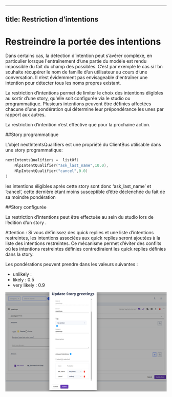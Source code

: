 
---
title: Restriction d’intentions
---
# Restreindre la portée des intentions

Dans certains cas, la détection d’intention peut s’avérer complexe, en particulier lorsque l'entraînement d’une partie du modèle est rendu impossible du fait du champ des possibles.
C’est par exemple le cas si l’on souhaite récupérer le nom de famille d’un utilisateur au
cours d’une conversation. Il n’est évidemment pas envisageable d'entraîner une intention pour détecter tous les noms propres existant.

La restriction d’intentions permet de limiter le choix des intentions éligibles au sortir d’une story, qu'elle soit configurée via le studio ou programmatique. Plusieurs intentions peuvent être définies affectées chacune d’une pondération qui détermine leur prépondérance les unes par rapport aux autres.

La restriction d’intention n’est effective que pour la prochaine action.

##Story programmatique

L’objet nextIntentsQualifiers est une propriété du ClientBus utilisable dans une story programmatique:

```kotlin
nextIntentsQualifiers =  listOf(
    NlpIntentQualifier("ask_last_name",10.0),
    NlpIntentQualifier("cancel",0.0)
)
```

les intentions éligibles après cette story sont donc ‘ask_last_name’ et ‘cancel’, cette dernière étant moins susceptible d’être déclenchée du fait de sa moindre pondération

##Story configurée

La restriction d’intentions peut être effectuée au sein du studio lors de l’édition d’un story .

Attention : Si vous définissez des quick replies et une liste d’intentions restreintes, les intentions associées aux quick replies seront ajoutées à la liste des intentions restreintes.
Ce mécanisme permet d’éviter des conflits où les intentions restreintes définies contrediraient les quick replies définies dans la story.

Les pondérations peuvent prendre dans les valeurs suivantes :
* unlikely :
* likely : 0.5
* very likely : 0.9

![intents_restrictions_studio](../../img/restricted_intents.png "Restrictions d'intentions dans  une story configurée")
